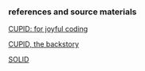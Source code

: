 ### references and source materials

[CUPID: for joyful coding](https://dannorth.net/blog/cupid-for-joyful-coding/)

[CUPID, the backstory](https://dannorth.net/blog/cupid-the-back-story/)

[SOLID](https://en.wikipedia.org/wiki/SOLID)